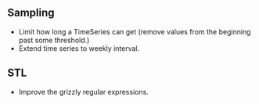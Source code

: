 ## Sampling

* Limit how long a TimeSeries can get (remove values from the beginning past
  some threshold.)
* Extend time series to weekly interval.

## STL

* Improve the grizzly regular expressions.
